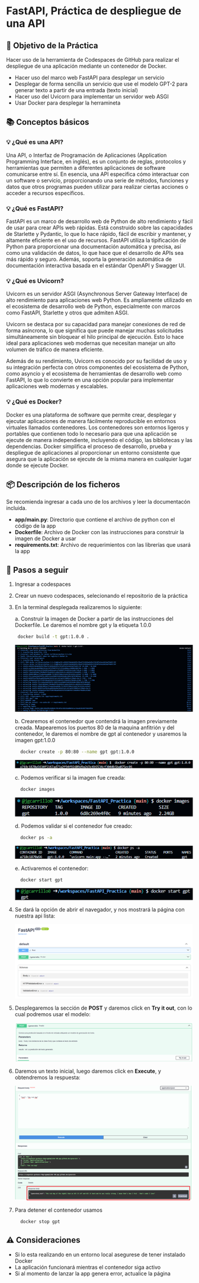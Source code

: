# FastAPI, Práctica de despliegue de una API

## 📌 Objetivo de la Práctica

Hacer uso de la herramienta de Codespaces de GitHub para realizar el despliegue de una aplicación mediante un contenedor de Docker.
* Hacer uso del marco web FastAPI para desplegar un servicio
* Desplegar de forma sencilla un servicio que use el modelo GPT-2 para generar texto a partir de una entrada (texto inicial)
* Hacer uso del Uvicorn para implementar un servidor web ASGI
* Usar Docker para desplegar la herramineta

## 📚 Conceptos básicos

### 💡 ¿Qué es una API?

Una API, o Interfaz de Programación de Aplicaciones (Application Programming Interface, en inglés), es un conjunto de reglas, protocolos y herramientas que permiten a diferentes aplicaciones de software comunicarse entre sí. En esencia, una API especifica cómo interactuar con un software o servicio, proporcionando una serie de métodos, funciones y datos que otros programas pueden utilizar para realizar ciertas acciones o acceder a recursos específicos.


### 💡 ¿Qué es FastAPI?

FastAPI es un marco de desarrollo web de Python de alto rendimiento y fácil de usar para crear APIs web rápidas. Está construido sobre las capacidades de Starlette y Pydantic, lo que lo hace rápido, fácil de escribir y mantener, y altamente eficiente en el uso de recursos. FastAPI utiliza la tipificación de Python para proporcionar una documentación automática y precisa, así como una validación de datos, lo que hace que el desarrollo de APIs sea más rápido y seguro. Además, soporta la generación automática de documentación interactiva basada en el estándar OpenAPI y Swagger UI.

### 💡 ¿Qué es Uvicorn?

Uvicorn es un servidor ASGI (Asynchronous Server Gateway Interface) de alto rendimiento para aplicaciones web Python. Es ampliamente utilizado en el ecosistema de desarrollo web de Python, especialmente con marcos como FastAPI, Starlette y otros que admiten ASGI.

Uvicorn se destaca por su capacidad para manejar conexiones de red de forma asíncrona, lo que significa que puede manejar muchas solicitudes simultáneamente sin bloquear el hilo principal de ejecución. Esto lo hace ideal para aplicaciones web modernas que necesitan manejar un alto volumen de tráfico de manera eficiente.

Además de su rendimiento, Uvicorn es conocido por su facilidad de uso y su integración perfecta con otros componentes del ecosistema de Python, como asyncio y el ecosistema de herramientas de desarrollo web como FastAPI, lo que lo convierte en una opción popular para implementar aplicaciones web modernas y escalables.

### 💡 ¿Qué es Docker?

Docker es una plataforma de software que permite crear, desplegar y ejecutar aplicaciones de manera fácilmente reproducible en entornos virtuales llamados contenedores. Los contenedores son entornos ligeros y portables que contienen todo lo necesario para que una aplicación se ejecute de manera independiente, incluyendo el código, las bibliotecas y las dependencias. Docker simplifica el proceso de desarrollo, prueba y despliegue de aplicaciones al proporcionar un entorno consistente que asegura que la aplicación se ejecute de la misma manera en cualquier lugar donde se ejecute Docker.

## 📦 Descripción de los ficheros

Se recomienda ingresar a cada uno de los archivos y leer la documentacón incluida.

* **app/main.py**: Directorio que contiene el archivo de python con el código de la app
* **Dockerfile**: Archivo de Docker con las instrucciones para construir la imagen de Docker a usar
* **requirements.txt**: Archivo de requerimientos con las librerías que usará la app

## 📑 Pasos a seguir
1. Ingresar a codespaces
2. Crear un nuevo codespaces, selecionando el repositorio de la práctica
3. En la terminal desplegada realizaremos lo siguiente:
   
   a. Construir la imagen de Docker a partir de las instrucciones del Dockerfile. Le daremos el nombre gpt y la etiqueta 1.0.0
   
   ```bash
    docker build -t gpt:1.0.0 .
   ```
   
   <p align="center">
    <img src="images/build.png" />
   </p>
   b. Crearemos el contenedor que contendrá la imagen previamente creada. Mapearemos los puertos 80 de la maquina anfitrión y del contenedor, le daremos el nombre de gpt al contenedor y usaremos la imagen gpt:1.0.0
   
   ```bash
     docker create -p 80:80 --name gpt gpt:1.0.0
   ```
   
   <p align="left">
    <img src="images/container.png" />
   </p>
   c. Podemos verificar si la imagen fue creada:
   
   ```bash
     docker images
   ```
   
   <p align="left">
    <img src="images/images.png" />
   </p>
   d. Podemos validar si el contenedor fue creado:
   
   ```bash
     docker ps -a
   ```
   
   <p align="left">
    <img src="images/ps.png" />
   </p>
   e. Activaremos el contenedor:
   
   ```bash
     docker start gpt
   ```
   
   <p align="left">
    <img src="images/start.png" />
   </p>
5. Se dará la opción de abrir el navegador, y nos mostrará la página con nuestra api lista:
   <p align="center">
    <img src="images/fastapi.png" />
   </p>
6. Desplegaremos la sección de **POST** y daremos click en **Try it out**, con lo cual podremos usar el modelo:
   <p align="left">
    <img src="images/try.png" />
   </p>
7. Daremos un texto inicial, luego daremos click en **Execute**, y obtendremos la respuesta:
   <p align="left">
    <img src="images/response.png" />
   </p>
8. Para detener el contenedor usamos

   ```bash
     docker stop gpt
   ```

## ⚠️ Consideraciones

* Si lo esta realizando en un entorno local asegurese de tener instalado Docker
* La aplicación funcionará mientras el contenedor siga activo
* Si al momento de lanzar la app genera error, actualice la página  
